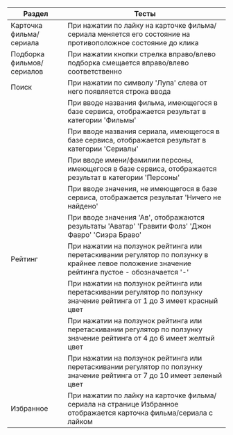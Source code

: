 |Раздел                  | Тесты                                                                                                   |
|------------------------|---------------------------------------------------------------------------------------------------------|
|Карточка фильма/сериала | При нажатии по лайку на карточке фильма/сериала меняется его состояние на противоположное состояние до клика|
|Подборка фильмов/сериалов| При нажатии кнопки стрелка вправо/влево подборка смещается вправо/влево соответственно|
|Поиск| При нажатии по символу 'Лупа' слева от него появляется строка ввода|
|           | При вводе названия фильма, имеющегося в базе сервиса, отображается результат в категории 'Фильмы' |
|           | При вводе названия сериала, имеющегося в базе сервиса, отображается результат в категории 'Сериалы' |
|           | При вводе имени/фамилии персоны, имеющегося в базе сервиса, отображается результат в категории 'Персоны' |
|           | При вводе значения, не имеющегося в базе сервиса, отображается результат 'Ничего не найдено' |
|           | При вводе значения 'Ав', отображаются результаты 'Аватар' 'Гравити Фолз' 'Джон Фавро' 'Сиэра Браво' |
|Рейтинг| При нажатии на ползунок рейтинга или перетаскивании регулятор по ползунку в крайнее левое положение значение рейтинга пустое - обозначается '-' |
|       | При нажатии на ползунок рейтинга или перетаскивании регулятор по ползунку значение рейтинга от 1 до 3 имеет красный цвет|
|       | При нажатии на ползунок рейтинга или перетаскивании регулятор по ползунку значение рейтинга от 4 до 6 имеет желтый цвет|
|       | При нажатии на ползунок рейтинга или перетаскивании регулятор по ползунку значение рейтинга от 7 до 10 имеет зеленый цвет|
|Избранное| При нажатии по лайку на карточке фильма/сериала на странице Избранное отображается карточка фильма/сериала c лайком|
